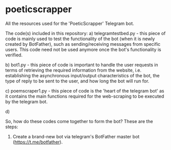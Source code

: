 # poeticscrapper
All the resources used for the 'PoeticScrapper' Telegram bot.

The code(s) included in this repository:
a) telegramtestbed.py - this piece of code is mainly used to test the functionality of the bot (when it is newly created by BotFather), such as sending/receiving messages from specific users. This code need not be used anymore once the bot's functionality is verified.

b) bot1.py - this piece of code is important to handle the user requests in terms of retrieving the required information from the website, i.e. establishing the asynchronous input/output characteristics of the bot, the type of reply to be sent to the user, and how long the bot will run for.

c) poemscraper1.py - this piece of code is the 'heart of the telegram bot' as it contains the main functions required for the web-scraping to be executed by the telegram bot.

d)

So, how do these codes come together to form the bot? These are the steps:
1) Create a brand-new bot via telegram's BotFather master bot (https://t.me/botfather).
